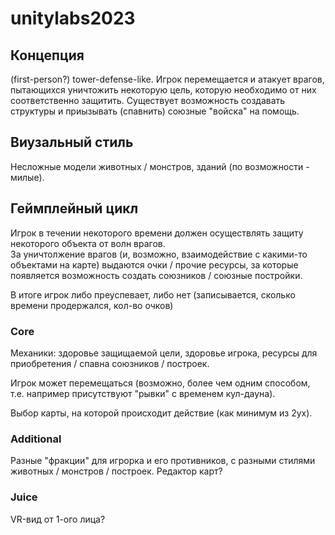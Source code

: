 # unitylabs2023

## Концепция 

(first-person?) tower-defense-like. Игрок перемещается и атакует врагов, пытающихся уничтожить некоторую цель, которую необходимо от них соответственно защитить. Существует возможность создавать структуры и приызывать (спавнить) союзные "войска" на помощь.

## Виузальный стиль

Несложные модели животных / монстров, зданий (по возможности - милые).

## Геймплейный цикл

Игрок в течении некоторого времени должен осуществлять защиту некоторого объекта от волн врагов.   
За уничтолжение врагов (и, возможно, взаимодействие с какими-то объектами на карте) выдаются очки / прочие ресурсы, за которые появляется возможность создать союзников / союзные постройки. 

В итоге игрок либо преуспевает, либо нет (записывается, сколько времени продержался, кол-во очков)

### Core

Механики: здоровье защищаемой цели, здоровье игрока, ресурсы для приобретения / спавна союзников / построек. 

Игрок может перемещаться (возможно, более чем одним способом, т.е. например присутствуют "рывки" с временем кул-дауна).

Выбор карты, на которой происходит действие (как минимум из 2ух). 

### Additional
Разные "фракции" для игрорка и его противников, с разными стилями животных / монстров / построек. Редактор карт?

### Juice
VR-вид от 1-ого лица?
